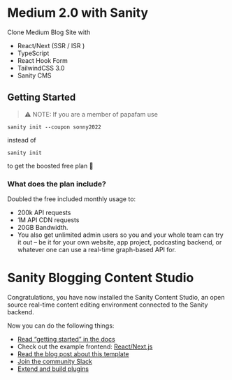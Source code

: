 # Medium 2.0 with Sanity

Clone Medium Blog Site with

- React/Next (SSR / ISR )
- TypeScript
- React Hook Form
- TailwindCSS 3.0
- Sanity CMS

## Getting Started

> ⚠️ NOTE: If you are a member of papafam use

```
sanity init --coupon sonny2022
```

instead of

```
sanity init
```

to get the boosted free plan 🚀

### What does the plan include?

Doubled the free included monthly usage to:

- 200k API requests
- 1M API CDN requests
- 20GB Bandwidth.
- You also get unlimited admin users so you and your whole team can try it out – be it for your own website, app project, podcasting backend, or whatever one can use a real-time graph-based API for.

# Sanity Blogging Content Studio

Congratulations, you have now installed the Sanity Content Studio, an open source real-time content editing environment connected to the Sanity backend.

Now you can do the following things:

- [Read “getting started” in the docs](https://www.sanity.io/docs/introduction/getting-started?utm_source=readme)
- Check out the example frontend: [React/Next.js](https://github.com/sanity-io/tutorial-sanity-blog-react-next)
- [Read the blog post about this template](https://www.sanity.io/blog/build-your-own-blog-with-sanity-and-next-js?utm_source=readme)
- [Join the community Slack](https://slack.sanity.io/?utm_source=readme)
- [Extend and build plugins](https://www.sanity.io/docs/content-studio/extending?utm_source=readme)
